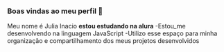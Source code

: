### Boas vindas ao meu perfil 💙
Meu nome é Julia Inacio
**estou estudando na alura**
-Estou_me desenvolvendo na linguagem JavaScript
-Utilizo esse espaço para minha organização e compartilhamento dos  meus projetos desenvolvidos
